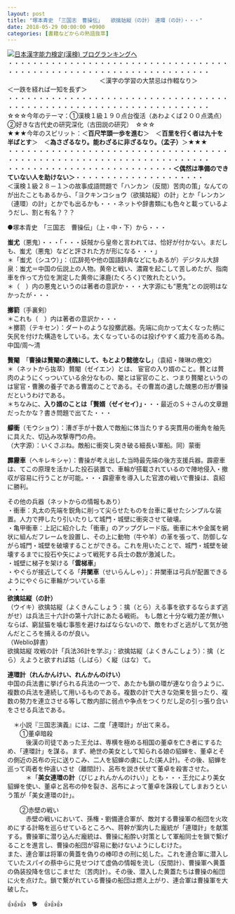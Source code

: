 ```yaml
---
layout: post
title: "塚本青史　「三国志　曹操伝」　　欲擒姑縦（の計）　連環（の計）・・・"
date: 2018-05-29 00:00:00 +0900
categories: [書籍などからの熟語抜萃]
---
```


[![](/syuusyuu9701/assets/images/塚本青史-「三国志-曹操伝」-欲擒姑縦（の計）-連環（の計）・・・-br_c_3028_1.gif)](http://blog.with2.net/link.php?1659096:3028 "日本漢字能力検定(漢検) ブログランキングへ")[日本漢字能力検定(漢検) ブログランキングへ](http://blog.with2.net/link.php?1659096:3028)  
・・・・・・・・・・・・・・・・・・・・・・・・・・・・・・・・・・・・・・・・・・・・・・・・・・・・・・・・・・・・・・・・・・・・・  
　　　　　　　　　　　　　　　＜漢字の学習の大禁忌は作輟なり＞　　　　　＜一跌を経れば一知を長ず＞　　　　　  
・・・・・・・・・・・・・・・・・・・・・・・・・・・・・・・・・・・・・・・・・・・・・・・・・・・・・・・・・・・・・・・・・・・・・  
☆☆☆今年のテーマ：①漢検１級１９０点台復活（あわよくば２００点満点）　②好きな古代史の研究深化（古田説の研究）　☆☆☆  
★★★今年のスピリット：＜**百尺竿頭一歩を進む**＞　＜**百里を行く者は九十を半ばとす**＞　＜**為さざるなり。能わざるに非ざるなり。（孟子）**＞★★★  
・・・・・・・・・・・・・・・・・・・・・・・・・・・・・・・・・・・・・・・・・・・・・・・・・・・・・・・・・・・・・・・・・・・・・  
・・・・・・・・・・・・・・・・・・・・・・・・・・・**＜偶然は準備のできていない人を助けない＞**・・・・・・・・・・・・・・・・・・・・・  
＜漢検１級２８－１＞の故事成語問題で「ハンカン（反間）苦肉の策」なんてのが出たこともあるから、「ヨクキンコショウ（欲擒姑縦）の計」とか「レンカン（連環）の計」とかでも出るかも・・・ネットや辞書類にも色々と載っているようだし、割と有名？？？  
  
●塚本青史　「三国志　曹操伝」（上・中・下）から・・・  
  
**蚩尤**（悪鬼）・・・「・・・妖賊から皇帝と言われては、恰好が付かない。まだしも、蚩尤（悪鬼）などと評された方が形になる・・・」  
＊「蚩尤（シユウ）」：（広辞苑や他の国語辞典などにもあるが）デジタル大辞泉：蚩尤＝中国の伝説上の人物。黄帝と戦い、濃霧を起こして苦しめたが、指南車を作って方位を測定した黄帝に涿鹿(たくろく)で敗れたという。  
＊（　）内の悪鬼というのは著者の意訳か・・・大字源にも“悪鬼”との説明はなかったが・・・  
  
**擲箭**（手裏剣）  
＊これも（　）内は著者の意訳か・・・  
＊擲箭（テキセン）：ダートのような投擲武器。先端に向かって太くなった柄に矢尻を付けた構造をしている。太くなっているのは投げやすく威力を高める為。中国/周～清   
  
**贅閹**　「**曹操は贅閹の遺醜にして、もとより懿徳なし**」（袁紹・陳琳の檄文）  
＊（ネットから抜萃）贅閹（ゼイエン）とは、 宦官の入り婿のこと。贅とは贅肉のようにくっついている余分なもの、閹とは宦官のこと、つまり贅閹というのは宦官・曹騰の養子である曹嵩のことである。その曹嵩の遺した醜悪の形が曹操だというわけである。  
＊ちなみに、**入り婿のことは「贅婿（ゼイセイ）」**・・・最近のＳ＋さんの文章題だったかな？書き問題で出てた・・・  
  
**艨衝**（モウショウ）：漕ぎ手が十数人で敵船に体当たりする突貫用の衝角を舳先に具えた、切込み攻撃専門の舟。  
（大字源）：いくさぶね。敵船に衝突し突き破る細長い軍船。同）蒙衝  
  
**霹靂車**（ヘキレキシャ）：曹操が考え出した当時最先端の後方支援兵器。霹靂車は、てこの原理を活かした投石装置で、車輪が搭載されているので陣地侵入・撤収が容易に行うことが可能。・・・霹靂車を導入した官渡の戦いで曹操は、袁紹に勝利。  
  
その他の兵器（ネットからの情報もあり）  
・衝車：丸太の先端を鋭角に削って尖らせたものを台車に乗せたシンプルな装置。人力で押したり引いたりして城門・城壁に衝突させて破壊。  
・亀甲衝車：上記に紹介した「衝車」のアップグレード版。衝車に木や金属を網状に組んだフレームを設置し、その上に動物（牛や羊）の革を張って、防御しながら城門・城壁を破壊することができる。これを用いたことで、城門・城壁を破壊するまでに投石や矢によって戦死する兵士の数が激減した。  
・城壁に梯子を架ける「**雲梯車**」  
・やぐらが接近してくる「**井闌車**（せいらんしゃ）」：井闌車は弓兵が配置できるようにやぐらに車輪がついている車  
・・・  
**欲擒姑縦（の計）**  
（ウイキ）欲擒姑縦（よくきんこしょう：擒（とら）える事を欲するならまず逃がせ）は兵法三十六計の第十六計にあたる戦術。 もし敵と十分な戦力差が無いならば、窮鼠猫を噛む事態を避けねばならないので、敵をわざと逃がして気が弛んだところを捕えるのが良い。  
（Weblio辞書）  
欲擒姑縦 攻戦の計「兵法36計を学ぶ」：欲擒姑縦（よくきんこしょう）：擒（とら）えようと欲すれば姑（しばら）く縦（はな）て。  
  
**連環計（れんかんけい、れんかんのけい）**  
中国の兵法書に挙げられる兵法の一つで、あたかも鎖の環が連なり合うように、複数の兵法を連続して用いるものである。複数の計で大きな効果を狙ったり、複数の勢力を連立させる等して敵内部に弱点や争点をつくりだし足の引っ張り合いをさせる兵法である。  
  
　＊小説『三国志演義』には、二度「連環計」が出て来る。  
　　①董卓暗殺  
　　　後漢の司徒であった王允は、専横を極める相国の董卓を亡き者にするため、「連環計」を謀る。まず、絶世の美女として知られる娘の貂蝉を、董卓とその側近の呂布の元に送りこみ、二人を貂蝉の虜にした(美人計)。その後、貂蝉を巡って両者を仲違いさせ（離間計）、呂布を説き伏せて董卓を殺害させた。  
　　　＊「**美女連環の計**（びじょれんかんのけい）」とも・・・王允により美女貂蝉を使い、董卓と呂布の仲を裂き、呂布によって董卓を誅殺してしまおうという策が「美女連環の計」。  
  
　　②赤壁の戦い  
　　　赤壁の戦いにおいて、孫権・劉備連合軍が、敵対する曹操軍の船団を火攻めにする計略を巡らせているところへ、蒋幹が案内した龐統が「連環計」を献策する。曹操軍に潜り込んだ龐統は、曹操に船酔い対策として軍船同士を鎖で繋げることを進言し、曹操の船団が容易に動けないようにしむけた。  
また、連合軍は将軍の黄蓋を偽りの棒叩きの刑に処した。これを連合軍に潜入していたスパイの蔡中らに見せつけて虚偽の情報を流し（反間計）、曹操軍へ黄蓋の偽装投降を信じこませた（苦肉計）。その後、潜入した黄蓋たちは曹操の船団に火を点けた。鎖で繋がれている曹操の船団は燃え上がり、連合軍は曹操軍を大破した。  
  
👍👍👍　🐕　👍👍👍